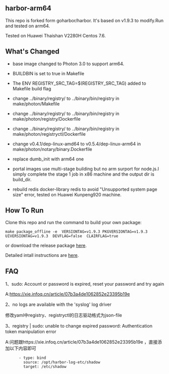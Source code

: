 ## harbor-arm64

This repo is forked form goharbor/harbor. It's based on v1.9.3 to modify.Run and tested on arm64.

Tested on Huawei Thaishan V2280H Centos 7.6.

## What's Changed

* base image changed to Photon 3.0 to support arm64.

* BUILDBIN is set to true in Makefile

* The ENV REGISTRY_SRC_TAG=$(REGISTRY_SRC_TAG) added to Makefile build flag

* change ../binary/registry/ to ../binary/bin/registry in make/photon/Makefile

* change ../binary/registry/ to ../binary/bin/registry in make/photon/registry/Dockerfile

* change ../binary/registry/ to ../binary/bin/registry in make/photon/registryctl/Dockerfile

* change v0.4.1/dep-linux-amd64 to v0.5.4/dep-linux-arm64 in make/photon/notary/binary.Dockerfile

* replace dumb_init with arm64 one

* portal images use multi-stage building but no arm surport for node.js.I simply complete the stage 1 job in x86 machine and the output dir is build_dir.

* rebuild redis docker-library redis to avoid "Unsupported system page size" error, tested on Huawei Kunpeng920 machine.

## How To Run 

Clone this repo and run the command to build your own package:

`make package_offline -e  VERSIONTAG=v1.9.3 PKGVERSIONTAG=v1.9.3 UIVERSIONTAG=v1.9.3  DEVFLAG=false  CLAIRFLAG=true`

or download the release package [here](https://github.com/hzliangbin/harbor-arm64/releases/tag/v1.9.3).

Detailed intall instructions are [here](https://github.com/hzliangbin/harbor-arm64/blob/master/docs/installation_guide.md). 
## FAQ
1、sudo: Account or password is expired, reset your password and try again

A:https://xie.infoq.cn/article/07b3a4de1062852e23395b19e

2、no logs are available with the 'syslog' log driver

修改yaml中registry、registryctl的日志驱动格式为json-file

3、registry       | sudo: unable to change expired password: Authentication token manipulation error

A:问题跟https://xie.infoq.cn/article/07b3a4de1062852e23395b19e ，直接添加以下内容即可
```
      - type: bind
        source: /opt/harbor-log-etc/shadow
        target: /etc/shadow
```

